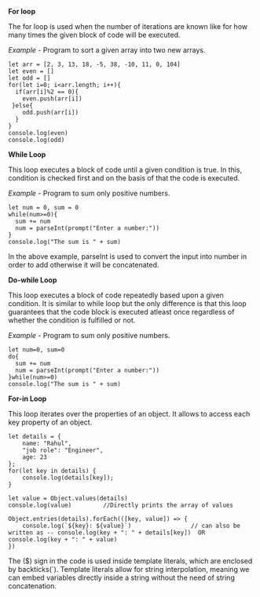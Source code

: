 **For loop**

The for loop is used when the number of iterations are known like for how many times the given block of code will be executed.

_Example_ - Program to sort a given array into two new arrays.
```
let arr = [2, 3, 13, 18, -5, 38, -10, 11, 0, 104]
let even = []
let odd = []
for(let i=0; i<arr.length; i++){
  if(arr[i]%2 == 0){
    even.push(arr[i])
 }else{
    odd.push(arr[i])
  }
}
console.log(even)
console.log(odd)
``` 
**While Loop**

This loop executes a block of code until a given condition is true. In this, condition is checked first and on the basis of that the code is executed.

_Example_ - Program to sum only positive numbers.
```
let num = 0, sum = 0
while(num>=0){
  sum += num
  num = parseInt(prompt("Enter a number:")) 
}
console.log("The sum is " + sum)
```
In the above example, parseInt is used to convert the input into number in order to add otherwise it will be concatenated.

**Do-while Loop**

This loop executes a block of code repeatedly based upon a given condition. It is similar to while loop but the only difference is that this loop guarantees that the code block is executed atleast once regardless of whether the condition is fulfilled or not.

_Example_ - Program to sum only positive numbers.
```
let num=0, sum=0
do{
  sum += num
  num = parseInt(prompt("Enter a number:"))
}while(num>=0)
console.log("The sum is " + sum)
```
**For-in Loop**

This loop iterates over the properties of an object. It allows to access each key property of an object.
```
let details = {
    name: "Rahul",
    "job role": "Engineer",
    age: 23
};
for(let key in details) {
    console.log(details[key]);
}

let value = Object.values(details)
console.log(value)         //Directly prints the array of values

Object.entries(details).forEach(([key, value]) => {
    console.log(`${key}: ${value}`)                 // can also be written as -- console.log(key + ": " + details[key])  OR                                                                                                console.log(key + ": " + value)       
})
```
The ($) sign in the code is used inside template literals, which are enclosed by backticks(`). Template literals allow for string interpolation, meaning we can embed variables directly inside a string without the need of string concatenation.
